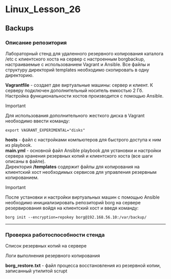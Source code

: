 # Linux_Lesson_26
## Backups

### Описание репозитория

Лабораторный стенд для удаленного резервного копирования каталога /etc c клиентского хоста на сервер с настроенным borgbackup, настраиваемые с использованием Vagrant и Ansible. Все файлы и структуру директорий temрlates необходимо скопировать в одну директорию.  

**Vagrantfile** - создает две виртуальные машины: сервер и клиент. К серверу подключен дополнительный носитель емкостью 2 Гб. Настройка функциональности хостов производится с помощью Ansible.

> [!IMPORTANT]
> Для использования дополнительного жесткого диска в Vagrant необходимо ввести команду: 

	export VAGRANT_EXPERIMENTAL="disks"

**hosts** - файл с настройками компьютеров для быстрого доступа к ним из playbook.  
**main.yml** - основной файл Ansible playbook для установки и настройки сервера хранения резервных копий и клиентского хоста (все шаги описаны в файле).  
Директория **/templates** содержит файлы для копирования на клиентский хост необходимых сервисов для управления резервным копированием.

> [!IMPORTANT]
> После установки и настройки виртуальных машин с помощью Ansible необходимо инициализировать репозиторий borg на сервере резервирования войдя на клиентский хост и введя команду:

  	borg init --encryption=repokey borg@192.168.56.10:/var/backup/

---

### Проверка работоспособности стенда

Список резервных копий на сервере

Логи выполнения резервного копирования

**borg_restore.txt** - файл процесса восстановления из резервной копии, записанный утилитой scrupt
